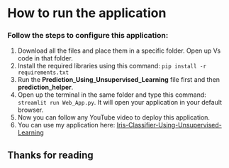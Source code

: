 # How to run the application


### Follow the steps to configure this application:

1. Download all the files and place them in a specific folder. Open up Vs code in that folder.
2. Install the required libraries using this command: ```pip install -r requirements.txt```
4. Run the **Prediction_Using_Unsupervised_Learning** file first and then **prediction_helper**.
5. Open up the terminal in the same folder and type this command: ```streamlit run Web_App.py```. It will open your application in your default browser.
6. Now you can follow any YouTube video to deploy this application.
7. You can use my application here: [Iris-Classifier-Using-Unsupervised-Learning](https://huggingface.co/spaces/AhmadHashim/Iris-Classifier-Using-Unsupervised-Learning)

## Thanks for reading
